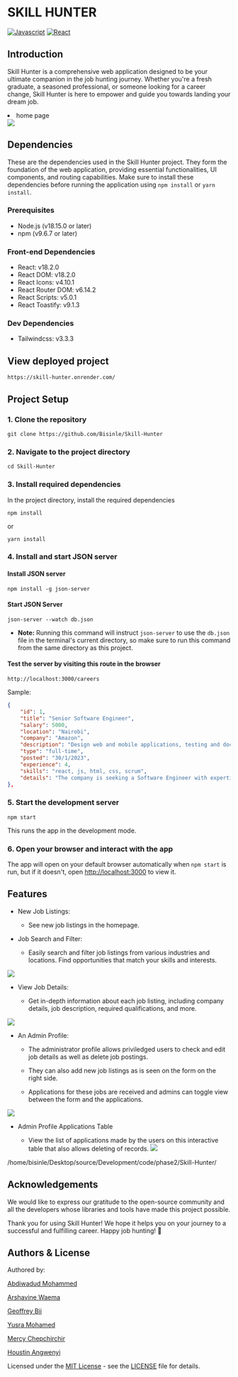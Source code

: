 # SKILL HUNTER

[![Javascript](https://img.shields.io/badge/JavaScript-F7DF1E?style=for-the-badge&logo=javascript&logoColor=black)](https://www.javascript.com)
[![React](https://img.shields.io/badge/React-20232A?style=for-the-badge&logo=react&logoColor=61DAFB)](https://react.dev/)

## Introduction

Skill Hunter is a comprehensive web application designed to be your ultimate companion in the job hunting journey. Whether you're a fresh graduate, a seasoned professional, or someone looking for a career change, Skill Hunter is here to empower and guide you towards landing your dream job.

<li>home page</li>
<img src="./public/images/Screenshot from 2023-08-04 02-33-27.png">

## Dependencies

These are the dependencies used in the Skill Hunter project. They form the foundation of the web application, providing essential functionalities, UI components, and routing capabilities. Make sure to install these dependencies before running the application using `npm install` or `yarn install`.

### Prerequisites

- Node.js (v18.15.0 or later)
- npm (v9.6.7 or later)

### Front-end Dependencies

- React: v18.2.0
- React DOM: v18.2.0
- React Icons: v4.10.1
- React Router DOM: v6.14.2
- React Scripts: v5.0.1
- React Toastify: v9.1.3

### Dev Dependencies

- Tailwindcss: v3.3.3

## View deployed project

```
https://skill-hunter.onrender.com/
```

## Project Setup

### 1. Clone the repository

```
git clone https://github.com/Bisinle/Skill-Hunter
```

### 2. Navigate to the project directory

```
cd Skill-Hunter
```

### 3. Install required dependencies

In the project directory, install the required dependencies

```
npm install
```

or

```
yarn install

```

### 4. Install and start JSON server

#### Install JSON server

```
npm install -g json-server
```

#### Start JSON Server

```
json-server --watch db.json
```

- **Note:** Running this command will instruct `json-server` to use the `db.json` file in the terminal's current directory, so make sure to run this command from the same directory as this project.

#### Test the server by visiting this route in the browser

```
http://localhost:3000/careers
```

Sample:

```json
{
    "id": 1,
    "title": "Senior Software Engineer",
    "salary": 5000,
    "location": "Nairobi",
    "company": "Amazon",
    "description": "Design web and mobile applications, testing and documentation",
    "type": "full-time",
    "posted": "30/1/2023",
    "experience": 4,
    "skills": "react, js, html, css, scrum",
    "details": "The company is seeking a Software Engineer with expertise in Guidewire GOSU to join their cross-functional team in the E&S insurance segment. The engineer will collaborate with various teams to enhance and maintain systems supporting business processes. Responsibilities include delivering solutions, implementing features, estimating tasks, conducting testing, debugging, and staying updated on software design best practices..."
},

```

### 5. Start the development server

```
npm start
```

This runs the app in the development mode.

### 6. Open your browser and interact with the app

The app will open on your default browser automatically when `npm start` is run, but if it doesn't, open [http://localhost:3000](http://localhost:3000) to view it.

## Features

- New Job Listings:

  - See new job listings in the homepage.

- Job Search and Filter:

  - Easily search and filter job listings from various industries and locations. Find opportunities that match your skills and interests.

<img src="./public/images/Screenshot from 2023-08-04 03-25-12.png
">

- View Job Details:

  - Get in-depth information about each job listing, including company details, job description, required qualifications, and more.

<img src="./public/images/Screenshot from 2023-08-04 02-33-27.png">

- An Admin Profile:

  - The administrator profile allows priviledged users to check and edit job details as well as delete job postings.

  - They can also add new job listings as is seen on the form on the right side.

  - Applications for these jobs are received and admins can toggle view between the form and the applications.

<img src="./public/images/Screenshot from 2023-08-04 02-40-55.png">

- Admin Profile Applications Table

  - View the list of applications made by the users on this interactive table that also allows deleting of records.
    <img src="./public/images/Screenshot from 2023-08-04 02-37-31.png">

/home/bisinle/Desktop/source/Development/code/phase2/Skill-Hunter/

## Acknowledgements

We would like to express our gratitude to the open-source community and all the developers whose libraries and tools have made this project possible.

Thank you for using Skill Hunter! We hope it helps you on your journey to a successful and fulfilling career. Happy job hunting! 🚀

## Authors & License

Authored by:

[Abdiwadud Mohammed](https://github.com/Bisinle)

[Arshavine Waema](https://github.com/ArshavineRoy)

[Geoffrey Bii](https://github.com/Bii-teki)

[Yusra Mohamed](https://github.com/yusram99)

[Mercy Chepchirchir](https://github.com/Mercy-chepchirchir)

[Houstin Angwenyi](https://github.com/Houstin0)

Licensed under the [MIT License](LICENSE) - see the [LICENSE](LICENSE) file for details.
